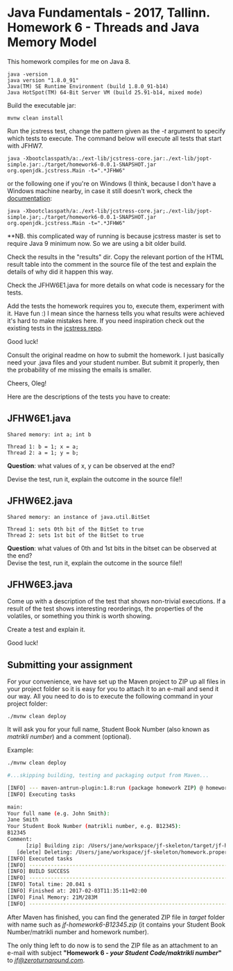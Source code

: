 Java Fundamentals - 2017, Tallinn. Homework 6 - Threads and Java Memory Model
===========

This homework compiles for me on Java 8.

```
java -version
java version "1.8.0_91"
Java(TM) SE Runtime Environment (build 1.8.0_91-b14)
Java HotSpot(TM) 64-Bit Server VM (build 25.91-b14, mixed mode)
```

Build the executable jar:
```
mvnw clean install
```

Run the jcstress test, change the pattern given as the *-t* argument to specify which tests to execute.
The command below will execute all tests that start with JFHW7.
```
java -Xbootclasspath/a:./ext-lib/jcstress-core.jar:./ext-lib/jopt-simple.jar:./target/homework6-0.0.1-SNAPSHOT.jar org.openjdk.jcstress.Main -t=".*JFHW6"
```

or the following one if you're on Windows (I think, because I don't have a Windows machine nearby, in case it still doesn't work, check the [documentation](https://docs.oracle.com/cd/E15289_01/doc.40/e15062/optionx.htm#i1021218):
```
java -Xbootclasspath/a:./ext-lib/jcstress-core.jar;./ext-lib/jopt-simple.jar;./target/homework6-0.0.1-SNAPSHOT.jar org.openjdk.jcstress.Main -t=".*JFHW6"
```


**NB. this complicated way of running is because jcstress master is set to require Java 9 minimum now. So we are using a bit older build.


Check the results in the "results" dir.
Copy the relevant portion of the HTML result table into the comment in the source file of the test and explain the details of why did it happen this way.

Check the JFHW6E1.java for more details on what code is necessary for the tests.

Add the tests the homework requires you to, execute them, experiment with it. Have fun :)
I mean since the harness tells you what results were achieved it's hard to make mistakes here.
 If you need inspiration check out the existing tests in the [jcstress repo](http://hg.openjdk.java.net/code-tools/jcstress/).


Good luck!


Consult the original readme on how to submit the homework. I just basically need your .java files and your student number. But submit it properly,
then the probability of me missing the emails is smaller.

Cheers,
Oleg!


Here are the descriptions of the tests you have to create:

JFHW6E1.java
-------
```
Shared memory: int a; int b

Thread 1: b = 1; x = a;
Thread 2: a = 1; y = b;
```

**Question**: what values of x, y can be observed at the end?

Devise the test, run it, explain the outcome in the source file!!

JFHW6E2.java
--------
```
Shared memory: an instance of java.util.BitSet

Thread 1: sets 0th bit of the BitSet to true
Thread 2: sets 1st bit of the BitSet to true
```

**Question**: what values of 0th and 1st bits in the bitset can be observed at the end?  
Devise the test, run it, explain the outcome in the source file!!

JFHW6E3.java
--------

Come up with a description of the test that shows non-trivial executions.
If a result of the test shows interesting reorderings, the properties of the volatiles, or something you think is worth showing.

Create a test and explain it.

Good luck!


Submitting your assignment
--------------------------

For your convenience, we have set up the Maven project to ZIP up all files in your project folder so it is easy for you to attach it to an e-mail and send it our way. All you need to do is to execute the following command in your project folder:

```
./mvnw clean deploy
```

It will ask you for your full name, Student Book Number (also known as *matrikli number*) and a comment (optional).

Example:

```bash
./mvnw clean deploy

#...skipping building, testing and packaging output from Maven...

[INFO] --- maven-antrun-plugin:1.8:run (package homework ZIP) @ homework4 ---
[INFO] Executing tasks

main:
Your full name (e.g. John Smith):
Jane Smith
Your Student Book Number (matrikli number, e.g. B12345):
B12345
Comment:
      [zip] Building zip: /Users/jane/workspace/jf-skeleton/target/jf-homework6-B12345.zip
   [delete] Deleting: /Users/jane/workspace/jf-skeleton/homework.properties
[INFO] Executed tasks
[INFO] ------------------------------------------------------------------------
[INFO] BUILD SUCCESS
[INFO] ------------------------------------------------------------------------
[INFO] Total time: 20.041 s
[INFO] Finished at: 2017-02-03T11:35:11+02:00
[INFO] Final Memory: 21M/283M
[INFO] ------------------------------------------------------------------------
```

After Maven has finished, you can find the generated ZIP file in *target* folder with name such as
*jf-homework6-B12345.zip* (it contains your Student Book Number/matrikli number and homework number).

The only thing left to do now is to send the ZIP file as an attachment to an e-mail with subject **"Homework 6 - *your Student Code/maktrikli number*"** to *jf@zeroturnaround.com*.
